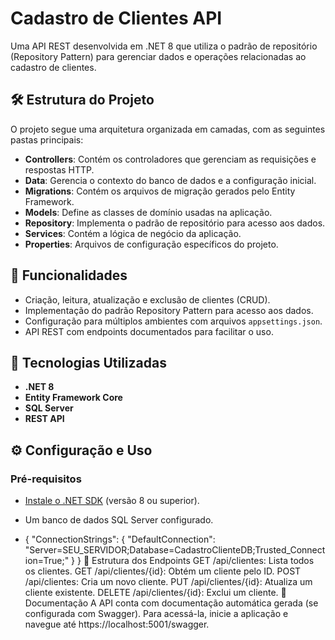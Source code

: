 # Cadastro de Clientes API

Uma API REST desenvolvida em .NET 8 que utiliza o padrão de repositório (Repository Pattern) para gerenciar dados e operações relacionadas ao cadastro de clientes.

## 🛠 Estrutura do Projeto

O projeto segue uma arquitetura organizada em camadas, com as seguintes pastas principais:

- **Controllers**: Contém os controladores que gerenciam as requisições e respostas HTTP.
- **Data**: Gerencia o contexto do banco de dados e a configuração inicial.
- **Migrations**: Contém os arquivos de migração gerados pelo Entity Framework.
- **Models**: Define as classes de domínio usadas na aplicação.
- **Repository**: Implementa o padrão de repositório para acesso aos dados.
- **Services**: Contém a lógica de negócio da aplicação.
- **Properties**: Arquivos de configuração específicos do projeto.

## 🌟 Funcionalidades

- Criação, leitura, atualização e exclusão de clientes (CRUD).
- Implementação do padrão Repository Pattern para acesso aos dados.
- Configuração para múltiplos ambientes com arquivos `appsettings.json`.
- API REST com endpoints documentados para facilitar o uso.

## 🚀 Tecnologias Utilizadas

- **.NET 8**
- **Entity Framework Core**
- **SQL Server**
- **REST API**

## ⚙️ Configuração e Uso

### Pré-requisitos

- [Instale o .NET SDK](https://dotnet.microsoft.com/download) (versão 8 ou superior).
- Um banco de dados SQL Server configurado.

- {
  "ConnectionStrings": {
    "DefaultConnection": "Server=SEU_SERVIDOR;Database=CadastroClienteDB;Trusted_Connection=True;"
  }
}
📂 Estrutura dos Endpoints
GET /api/clientes: Lista todos os clientes.
GET /api/clientes/{id}: Obtém um cliente pelo ID.
POST /api/clientes: Cria um novo cliente.
PUT /api/clientes/{id}: Atualiza um cliente existente.
DELETE /api/clientes/{id}: Exclui um cliente.
📖 Documentação
A API conta com documentação automática gerada (se configurada com Swagger). Para acessá-la, inicie a aplicação e navegue até https://localhost:5001/swagger.

